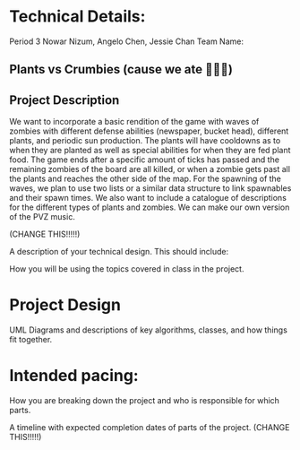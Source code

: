 
# Technical Details:

Period 3
Nowar Nizum, Angelo Chen, Jessie Chan
Team Name:
## Plants vs Crumbies (cause we ate 💅💅😋)

## Project Description
We want to incorporate a basic rendition of the game with waves of zombies with different defense abilities (newspaper, bucket head), different plants, and periodic sun production. The plants will have cooldowns as to when they are planted as well as special abilities for when they are fed plant food. The game ends after a specific amount of ticks has passed and the remaining zombies of the board are all killed, or when a zombie gets past all the plants and reaches the other side of the map. For the spawning of the waves, we plan to use two lists or a similar data structure to link spawnables and their spawn times. We also want to include a catalogue of descriptions for the different types of plants and zombies. We can make our own version of the PVZ music.

(CHANGE THIS!!!!!)

A description of your technical design. This should include:

How you will be using the topics covered in class in the project.

# Project Design

UML Diagrams and descriptions of key algorithms, classes, and how things fit together.



# Intended pacing:

How you are breaking down the project and who is responsible for which parts.

A timeline with expected completion dates of parts of the project. (CHANGE THIS!!!!!)
